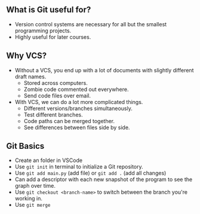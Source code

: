 ## What is Git useful for?
- Version control systems are necessary for all but the smallest programming projects.
- Highly useful for later courses.
## Why VCS?
- Without a VCS, you end up with a lot of documents with slightly different draft names.
	- Stored across computers.
	- Zombie code commented out everywhere.
	- Send code files over email.
- With VCS, we can do a lot more complicated things.
	- Different versions/branches simultaneously.
	- Test different branches.
	- Code paths can be merged together.
	- See differences between files side by side.
## Git Basics
- Create an folder in VSCode
- Use `git init` in terminal to initialize a Git repository.
- Use `git add main.py` (add file) or `git add .` (add all changes)
- Can add a descriptor with each new snapshot of the program to see the graph over time.
-  Use `git checkout <branch-name>` to switch between the branch you're working in.
- Use `git merge `